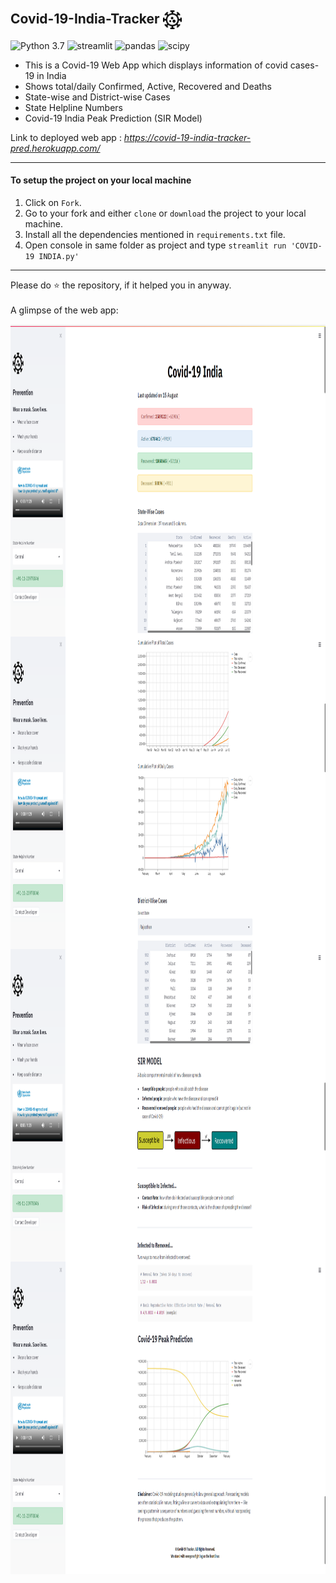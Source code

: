 ## Covid-19-India-Tracker <img src="readme_resources/hospital.png" alt="covid" width="30px" align="center">
![Python 3.7](https://img.shields.io/badge/Python-3.7-brightgreen.svg) ![streamlit](https://img.shields.io/badge/Library-Streamlit-red) ![pandas](https://img.shields.io/badge/Library-Pandas-blue) ![scipy](https://img.shields.io/badge/Library-SciPy-9cf)
- This is a Covid-19 Web App which displays information of covid cases-19 in India
- Shows total/daily Confirmed, Active, Recovered and Deaths
- State-wise and District-wise Cases
- State Helpline Numbers
- Covid-19 India Peak Prediction (SIR Model)

Link to deployed web app : _https://covid-19-india-tracker-pred.herokuapp.com/_

--- 

#### To setup the project on your local machine
1. Click on `Fork`.
2. Go to your fork and either `clone` or `download` the project to your local machine.
3. Install all the dependencies mentioned in `requirements.txt` file.
4. Open console in same folder as project and type `streamlit run 'COVID-19 INDIA.py'`

---
Please do ⭐ the repository, if it helped you in anyway. <br /> <br />
A glimpse of the web app:

<img src="readme_resources/Covid-1.png" alt="covid-1" align="left" width="1000" height="500">
<img src="readme_resources/Covid-2.png" alt="covid-2" align="left" width="1000" height="500">
<img src="readme_resources/Covid-3.png" alt="covid-3" align="left" width="1000" height="500">
<img src="readme_resources/Covid-4.png" alt="covid-4" align="left" width="1000" height="500">
